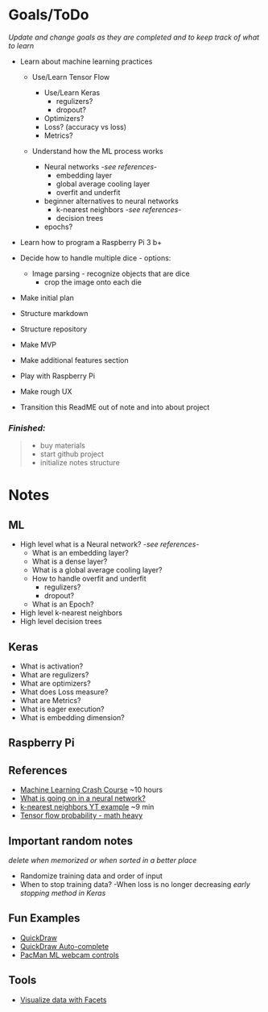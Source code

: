 # **Goals/ToDo**
*Update and change goals as they are completed and to keep track of what to learn*

* Learn about machine learning practices
  * Use/Learn Tensor Flow
    * Use/Learn Keras
      * regulizers?
      * dropout?
    * Optimizers?
    * Loss? (accuracy vs loss)
    * Metrics?


  * Understand how the ML process works
    * Neural networks -*see references*-
      * embedding layer
      * global average cooling layer
      * overfit and underfit
    * beginner alternatives to neural networks
      * k-nearest neighbors -*see references*-
      * decision trees
    * epochs?

* Learn how to program a Raspberry Pi 3 b+

* Decide how to handle multiple dice - options:
  * Image parsing - recognize objects that are dice
    * crop the image onto each die


* Make initial plan
* Structure markdown
* Structure repository
* Make MVP
* Make additional features section
* Play with Raspberry Pi
* Make rough UX
* Transition this ReadME out of note and into about project



### *Finished:*
> * buy materials
> * start github project
> * initialize notes structure

# Notes

## **ML**
* High level what is a Neural network? -*see references*-
  * What is an embedding layer?
  * What is a dense layer?
  * What is a global average cooling layer?
  * How to handle overfit and underfit
    * regulizers?
    * dropout?
  * What is an Epoch?
* High level k-nearest neighbors
* High level decision trees

## **Keras**
* What is activation?
* What are regulizers?
* What are optimizers?
* What does Loss measure?
* What are Metrics?
* What is eager execution?
* What is embedding dimension?

## **Raspberry Pi**



## **References**
* [Machine Learning Crash Course](https://developers.google.com/machine-learning/crash-course) ~10 hours
* [What is going on in a neural network?](www.distill.pub)
* [k-nearest neighbors YT example](https://www.youtube.com/watch?v=AoeEHqVSNOw) ~9 min
* [Tensor flow probability - math heavy](https://www.tensorflow.org/probability)

## **Important random notes**
*delete when memorized or when sorted in a better place*
* Randomize training data and order of input
* When to stop training data? -When loss is no longer decreasing *early stopping method in Keras*

## Fun Examples
* [QuickDraw](https://quickdraw.withgoogle.com/)
* [QuickDraw Auto-complete](https://magenta.tensorflow.org/assets/sketch_rnn_demo/index.html)
* [PacMan ML webcam controls](https://storage.googleapis.com/tfjs-examples/webcam-transfer-learning/dist/index.html)

## Tools
* [Visualize data with Facets](https://github.com/PAIR-code/facets)
